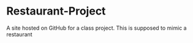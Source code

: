 # Restaurant-Project
A site hosted on GitHub for a class project. This is supposed to mimic a restaurant
